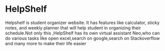 # HelpShelf
Helpshelf is student organizer website. It has features like calculator, sticky notes, and weekly planner that will help student in organizing their schedule.Not only this ,HelpShelf has its own virtual assistant Neo,who can do various tasks like open excel,search on google,search on Stackoverflow and many more to make their life easier 
